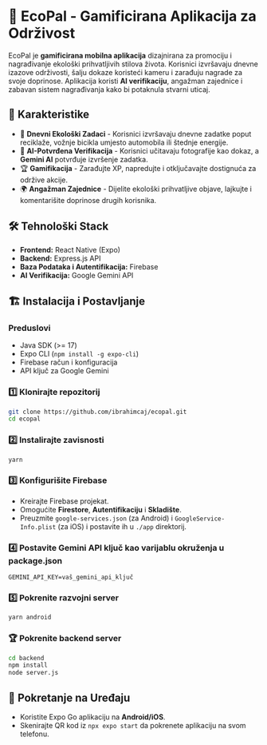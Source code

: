 # 🌱 EcoPal - Gamificirana Aplikacija za Održivost

EcoPal je **gamificirana mobilna aplikacija** dizajnirana za promociju i nagrađivanje ekološki prihvatljivih stilova života. Korisnici izvršavaju dnevne izazove održivosti, šalju dokaze koristeći kameru i zarađuju nagrade za svoje doprinose. Aplikacija koristi **AI verifikaciju**, angažman zajednice i zabavan sistem nagrađivanja kako bi potaknula stvarni uticaj.

## 🚀 Karakteristike

- 🎯 **Dnevni Ekološki Zadaci** - Korisnici izvršavaju dnevne zadatke poput reciklaže, vožnje bicikla umjesto automobila ili štednje energije.
- 📸 **AI-Potvrđena Verifikacija** - Korisnici učitavaju fotografije kao dokaz, a **Gemini AI** potvrđuje izvršenje zadatka.
- 🏆 **Gamifikacija** - Zarađujte XP, napredujte i otključavajte dostignuća za održive akcije.
- 🌍 **Angažman Zajednice** - Dijelite ekološki prihvatljive objave, lajkujte i komentarišite doprinose drugih korisnika.

## 🛠️ Tehnološki Stack

- **Frontend:** React Native (Expo)
- **Backend:** Express.js API
- **Baza Podataka i Autentifikacija:** Firebase
- **AI Verifikacija:** Google Gemini API

## 🏗️ Instalacija i Postavljanje

### Preduslovi

- Java SDK (>= 17)
- Expo CLI (`npm install -g expo-cli`)
- Firebase račun i konfiguracija
- API ključ za Google Gemini

### 1️⃣ Klonirajte repozitorij

```bash
git clone https://github.com/ibrahimcaj/ecopal.git
cd ecopal
```

### 2️⃣ Instalirajte zavisnosti

```bash
yarn
```

### 3️⃣ Konfigurišite Firebase

- Kreirajte Firebase projekat.
- Omogućite **Firestore**, **Autentifikaciju** i **Skladište**.
- Preuzmite `google-services.json` (za Android) i `GoogleService-Info.plist` (za iOS) i postavite ih u `./app` direktorij.

### 4️⃣ Postavite Gemini API ključ kao varijablu okruženja u package.json

```env
GEMINI_API_KEY=vaš_gemini_api_ključ
```

### 5️⃣ Pokrenite razvojni server

```bash
yarn android
```

### 🏆 Pokrenite backend server

```bash
cd backend
npm install
node server.js
```

## 📱 Pokretanje na Uređaju

- Koristite Expo Go aplikaciju na **Android/iOS**.
- Skenirajte QR kod iz `npx expo start` da pokrenete aplikaciju na svom telefonu.
